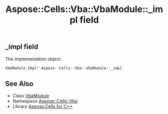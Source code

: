 ﻿---
title: Aspose::Cells::Vba::VbaModule::_impl field
linktitle: _impl
second_title: Aspose.Cells for C++ API Reference
description: 'Aspose::Cells::Vba::VbaModule::_impl field. The implementation object in C++.'
type: docs
weight: 1200
url: /cpp/aspose.cells.vba/vbamodule/_impl/
---
## _impl field


The implementation object.

```cpp
VbaModule_Impl* Aspose::Cells::Vba::VbaModule::_impl
```

## See Also

* Class [VbaModule](../)
* Namespace [Aspose::Cells::Vba](../../)
* Library [Aspose.Cells for C++](../../../)
